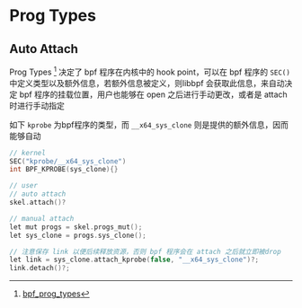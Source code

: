 # Prog Types


## Auto Attach

Prog Types [^1] 决定了 bpf 程序在内核中的 hook point，可以在 bpf 程序的 `SEC()` 中定义类型以及额外信息，若额外信息被定义，则libbpf 会获取此信息，来自动决定 bpf 程序的挂载位置，用户也能够在 open 之后进行手动更改，或者是 attach 时进行手动指定

如下 `kprobe` 为bpf程序的类型，而 `__x64_sys_clone` 则是提供的额外信息，因而能够自动

```c
// kernel
SEC("kprobe/__x64_sys_clone")
int BPF_KPROBE(sys_clone){}

// user
// auto attach
skel.attach()? 

// manual attach
let mut progs = skel.progs_mut();
let sys_clone = progs.sys_clone();

// 注意保存 link 以便后续释放资源，否则 bpf 程序会在 attach 之后就立即被drop
let link = sys_clone.attach_kprobe(false, "__x64_sys_clone")?;
link.detach()?;
```

[^1]: [bpf_prog_types](https://docs.kernel.org/bpf/libbpf/program_types.html)